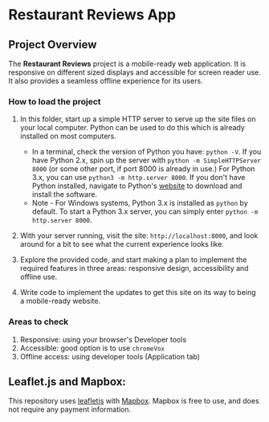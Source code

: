 # Restaurant Reviews App


## Project Overview

The **Restaurant Reviews** project is a mobile-ready web application. It is responsive on different sized displays and accessible for screen reader use. It also provides a seamless offline experience for its users.

### How to load the project

1. In this folder, start up a simple HTTP server to serve up the site files on your local computer. Python can be used to do this which is already installed on most computers.

    * In a terminal, check the version of Python you have: `python -V`. If you have Python 2.x, spin up the server with `python -m SimpleHTTPServer 8000` (or some other port, if port 8000 is already in use.) For Python 3.x, you can use `python3 -m http.server 8000`. If you don't have Python installed, navigate to Python's [website](https://www.python.org/) to download and install the software.
   * Note -  For Windows systems, Python 3.x is installed as `python` by default. To start a Python 3.x server, you can simply enter `python -m http.server 8000`.
2. With your server running, visit the site: `http://localhost:8000`, and look around for a bit to see what the current experience looks like.
3. Explore the provided code, and start making a plan to implement the required features in three areas: responsive design, accessibility and offline use.
4. Write code to implement the updates to get this site on its way to being a mobile-ready website.

### Areas to check
1. Responsive: using your browser's Developer tools
2. Accessible: good option is to use `chromeVox`
3. Offline access: using developer tools (Application tab)

## Leaflet.js and Mapbox:

This repository uses [leafletjs](https://leafletjs.com/) with [Mapbox](https://www.mapbox.com/). Mapbox is free to use, and does not require any payment information.

